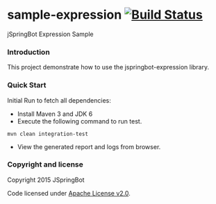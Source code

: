 sample-expression [![Build Status](https://travis-ci.org/jspringbot/sample-expression.svg?branch=master)](https://travis-ci.org/jspringbot/sample-expression)
====
jSpringBot Expression Sample


### Introduction

This project demonstrate how to use the jspringbot-expression library.

### Quick Start

Initial Run to fetch all dependencies:

- Install Maven 3 and JDK 6
- Execute the following command to run test. 
```
mvn clean integration-test
``` 
- View the generated report and logs from browser.

### Copyright and license

Copyright 2015 JSpringBot

Code licensed under [Apache License v2.0](http://www.apache.org/licenses/LICENSE-2.0).
